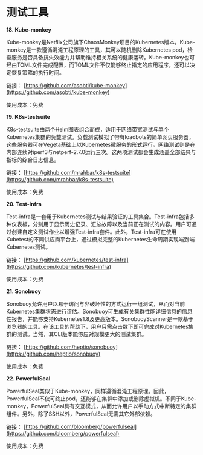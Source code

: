 # 测试工具

**18. Kube-monkey**

Kube-monkey是Netflix公司旗下ChaosMonkey项目的Kubernetes版本。Kube-monkey是一款遵循混沌工程原理的工具，其可以随机删除Kubernetes pod，检查服务是否具备抗失效能力并帮助维持相关系统的健康运转。Kube-monkey也可经由TOML文件完成配置，而TOML文件不仅能够终止指定的应用程序，还可以决定恢复策略的执行时间。

链接： [https://github.com/asobti/kube-monkey](https://github.com/asobti/kube-monkey)

使用成本：免费

**19. K8s-testsuite**

K8s-testsuite由两个Helm图表组合而成，适用于网络带宽测试与单个Kubernetes集群的负载测试。负载测试模拟了带有loadbots的简单网页服务器，这些服务器可在Vegeta基础上以Kubernetes微服务的形式运行。网络测试则是在内部连续对iperf3与netperf-2.7.0运行三次。这两项测试都会生成涵盖全部结果与指标的综合日志信息。

链接： [https://github.com/mrahbar/k8s-testsuite](https://github.com/mrahbar/k8s-testsuite)

使用成本：免费

**20. Test-infra**

Test-infra是一套用于Kubernetes测试与结果验证的工具集合。Test-infra包括多种仪表板，分别用于显示历史记录、汇总故障以及当前正在测试的内容。用户可通过创建自定义测试作业以增强Test-infra套件。此外，Test-infra可在使用Kubetest的不同供应商平台上，通过模拟完整的Kubernetes生命周期实现端到端Kubernetes测试。

链接： [https://github.com/kubernetes/test-infra](https://github.com/kubernetes/test-infra)

使用成本：免费

**21. Sonobuoy**

Sonobuoy允许用户以易于访问与非破坏性的方式运行一组测试，从而对当前Kubernetes集群状态进行评估。Sonobuoy可生成有关集群性能详细信息的信息性报告，并能够支持Kubernetes1.8及更高版本。SonobuoyScanner是一款基于浏览器的工具。在该工具的帮助下，用户只需点击数下即可完成对Kubernetes集群的测试。当然，其CLI版本能够应对规模更大的测试集群。

链接： [https://github.com/heptio/sonobuoy](https://github.com/heptio/sonobuoy)

使用成本：免费

**22. PowerfulSeal**

PowerfulSeal类似于Kube-monkey，同样遵循混沌工程原理。因此，PowerfulSeal不仅可终止pod，还能够在集群中添加或删除虚拟机。不同于Kube-monkey，PowerfulSeal具有交互模式，从而允许用户以手动方式中断特定的集群组件。另外，除了SSH以外，PowerfulSeal无需其它外部依赖。

链接： [https://github.com/bloomberg/powerfulseal](https://github.com/bloomberg/powerfulseal)

使用成本：免费

